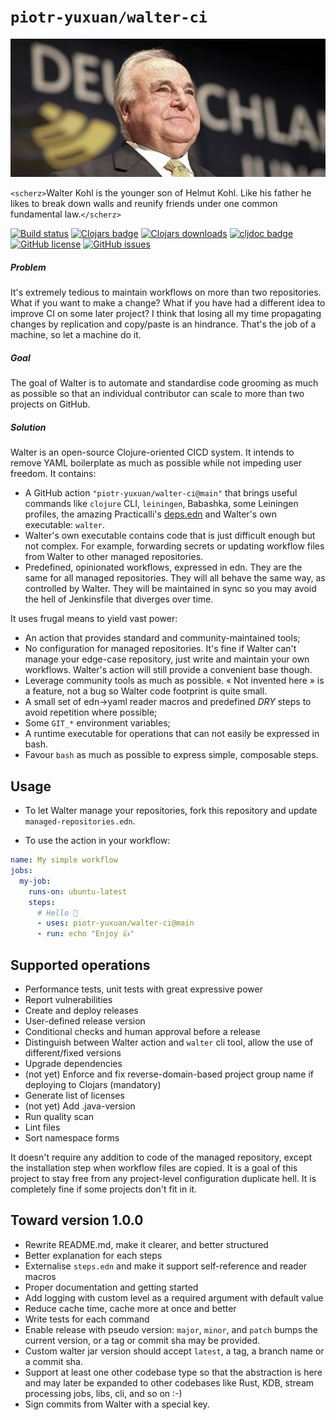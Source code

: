# `piotr-yuxuan/walter-ci`

![](./doc/helmut-kohl-1.jpg)

`<scherz>`Walter Kohl is the younger son of Helmut Kohl. Like his father
he likes to break down walls and reunify friends under one common
fundamental law.`</scherz>`

[![Build status](https://img.shields.io/github/workflow/status/piotr-yuxuan/walter-ci/Walter%20CD)](https://github.com/piotr-yuxuan/walter-ci/actions/workflows/walter-cd.yml)
[![Clojars badge](https://img.shields.io/clojars/v/com.github.piotr-yuxuan/walter-ci.svg)](https://clojars.org/com.github.piotr-yuxuan/walter-ci)
[![Clojars downloads](https://img.shields.io/clojars/dt/com.github.piotr-yuxuan/walter-ci)](https://clojars.org/com.github.piotr-yuxuan/walter-ci)
[![cljdoc badge](https://cljdoc.org/badge/com.github.piotr-yuxuan/walter-ci)](https://cljdoc.org/d/com.github.piotr-yuxuan/walter-ci/CURRENT)
[![GitHub license](https://img.shields.io/github/license/piotr-yuxuan/walter-ci)](https://github.com/piotr-yuxuan/walter-ci/blob/main/LICENSE)
[![GitHub issues](https://img.shields.io/github/issues/piotr-yuxuan/walter-ci)](https://github.com/piotr-yuxuan/walter-ci/issues)

##### Problem

It's extremely tedious to maintain workflows on more than two
repositories. What if you want to make a change? What if you have had
a different idea to improve CI on some later project? I think that
losing all my time propagating changes by replication and copy/paste
is an hindrance. That's the job of a machine, so let a machine do it.


##### Goal

The goal of Walter is to automate and standardise code grooming as
much as possible so that an individual contributor can scale to more
than two projects on GitHub.

##### Solution

Walter is an open-source Clojure-oriented CICD system. It intends to
remove YAML boilerplate as much as possible while not impeding user
freedom. It contains:

- A GitHub action `"piotr-yuxuan/walter-ci@main"` that brings useful
  commands like `clojure` CLI, `leiningen`, Babashka, some Leiningen
  profiles, the amazing Practicalli's
  [deps.edn](https://github.com/practicalli/clojure-deps-edn) and
  Walter's own executable: `walter`.
- Walter's own executable contains code that is just difficult enough
  but not complex. For example, forwarding secrets or updating
  workflow files from Walter to other managed repositories.
- Predefined, opinionated workflows, expressed in edn. They are the
  same for all managed repositories. They will all behave the same
  way, as controlled by Walter. They will be maintained in sync so you
  may avoid the hell of Jenkinsfile that diverges over time.

It uses frugal means to yield vast power:

- An action that provides standard and community-maintained tools;
- No configuration for managed repositories. It's fine if Walter can't
  manage your edge-case repository, just write and maintain your own
  workflows. Walter's action will still provide a convenient base
  though.
- Leverage community tools as much as possible. « Not invented here »
  is a feature, not a bug so Walter code footprint is quite small.
- A small set of edn->yaml reader macros and predefined _DRY_ steps to
  avoid repetition where possible;
- Some `GIT_*` environment variables;
- A runtime executable for operations that can not easily be expressed
  in bash.
- Favour `bash` as much as possible to express simple, composable
  steps.

## Usage

- To let Walter manage your repositories, fork this repository and
  update `managed-repositories.edn`.

- To use the action in your workflow:

``` yml
name: My simple workflow
jobs:
  my-job:
    runs-on: ubuntu-latest
    steps:
      # Hello 👋
      - uses: piotr-yuxuan/walter-ci@main
      - run: echo "Enjoy 👍"
```

## Supported operations

- Performance tests, unit tests with great expressive power
- Report vulnerabilities
- Create and deploy releases
- User-defined release version
- Conditional checks and human approval before a release
- Distinguish between Walter action and `walter` cli tool, allow the
  use of different/fixed versions
- Upgrade dependencies
- (not yet) Enforce and fix reverse-domain-based project group name if
  deploying to Clojars (mandatory)
- Generate list of licenses
- (not yet) Add .java-version
- Run quality scan
- Lint files
- Sort namespace forms

It doesn't require any addition to code of the managed repository,
except the installation step when workflow files are copied. It is a
goal of this project to stay free from any project-level configuration
duplicate hell. It is completely fine if some projects don't fit in
it.

## Toward version 1.0.0

- Rewrite README.md, make it clearer, and better structured
- Better explanation for each steps
- Externalise `steps.edn` and make it support self-reference and
  reader macros
- Proper documentation and getting started
- Add logging with custom level as a required argument with default
  value
- Reduce cache time, cache more at once and better
- Write tests for each command
- Enable release with pseudo version: `major`, `minor`, and `patch`
  bumps the current version, or a tag or commit sha may be provided.
- Custom walter jar version should accept `latest`, a tag, a branch
  name or a commit sha.
- Support at least one other codebase type so that the abstraction is
  here and may later be expanded to other codebases like Rust, KDB,
  stream processing jobs, libs, cli, and so on :-)
- Sign commits from Walter with a special key.
